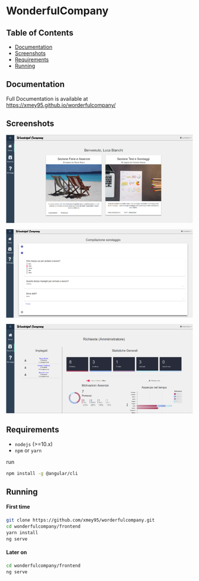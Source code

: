 # WonderfulCompany

## Table of Contents

- [Documentation](#documentation)
- [Screenshots](#screenshots)
- [Requirements](#requirements)
- [Running](#running)

## Documentation

Full Documentation is available at https://xmey95.github.io/worderfulcompany/

## Screenshots

![screenshot](screenshots/Screen_home.png)

![screenshot](screenshots/Screen_surveys.png)

![screenshot](screenshots/Screen_absence.png)

## Requirements

- `nodejs` (>=10.x)
- `npm` or `yarn`

run

```bash
npm install -g @angular/cli
```

## Running

#### First time

```bash
git clone https://github.com/xmey95/worderfulcompany.git
cd wonderfulcompany/frontend
yarn install
ng serve
```

#### Later on

```bash
cd wonderfulcompany/frontend
ng serve
```
